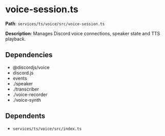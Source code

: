 # voice-session.ts

**Path**: `services/ts/voice/src/voice-session.ts`

**Description**: Manages Discord voice connections, speaker state and TTS playback.

## Dependencies
- @discordjs/voice
- discord.js
- events
- ./speaker
- ./transcriber
- ./voice-recorder
- ./voice-synth

## Dependents
- `services/ts/voice/src/index.ts`
